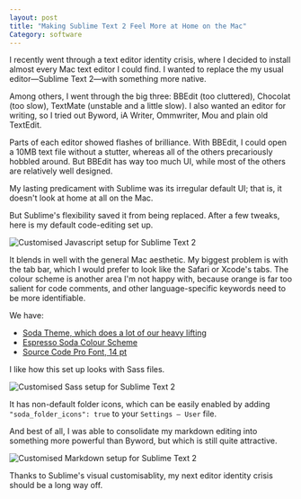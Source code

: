 ```yaml
---
layout: post
title: "Making Sublime Text 2 Feel More at Home on the Mac"
Category: software
---
```


I recently went through a text editor identity crisis, where I decided to install almost every Mac text editor I could find. I wanted to replace the my usual editor—Sublime Text 2—with something more native. 

Among others, I went through the big three: BBEdit (too cluttered), Chocolat (too slow), TextMate (unstable and a little slow). I also wanted an editor for writing, so I tried out Byword, iA Writer, Ommwriter, Mou and plain old TextEdit.

Parts of each editor showed flashes of brilliance. With BBEdit, I could open a 10MB text file without a stutter, whereas all of the others precariously hobbled around. But BBEdit has way too much UI, while most of the others are relatively well designed.

My lasting predicament with Sublime was its irregular default UI; that is, it doesn't look at home at all on the Mac.

But Sublime's flexibility saved it from being replaced. After a few tweaks, here is my default code-editing set up.

![Customised Javascript setup for Sublime Text 2](https://i.cloudup.com/k3RJ2jZ1Fs-2000x2000.png)

It blends in well with the general Mac aesthetic. My biggest problem is with the tab bar, which I would prefer to look like the Safari or Xcode's tabs. The colour scheme is another area I'm not happy with, because orange is far too salient for code comments, and other language-specific keywords need to be more identifiable.

We have: 

- [Soda Theme, which does a lot of our heavy lifting](https://github.com/buymeasoda/soda-theme/)
- [Espresso Soda Colour Scheme](https://github.com/buymeasoda/soda-theme/)
- [Source Code Pro Font, 14 pt](http://www.google.com/fonts/specimen/Source+Code+Pro)

I like how this set up looks with Sass files.

![Customised Sass setup for Sublime Text 2](https://i.cloudup.com/rhyMkuiLHR-1200x1200.png) 

It has non-default folder icons, which can be easily enabled by adding `"soda_folder_icons": true` to your `Settings — User` file.

And best of all, I was able to consolidate my markdown editing into something more powerful than Byword, but which is still quite attractive.

![Customised Markdown setup for Sublime Text 2](https://i.cloudup.com/FyCmA2DVF3-2000x2000.png)

Thanks to Sublime's visual customisablity, my next editor identity crisis should be a long way off.


